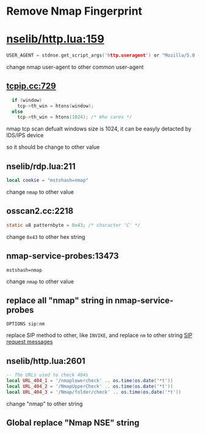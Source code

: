 # Remove Nmap Fingerprint

# [nselib/http.lua:159](https://github.com/nmap/nmap/blob/master/nselib/http.lua#L159)
```c
USER_AGENT = stdnse.get_script_args('http.useragent') or "Mozilla/5.0 (compatible; Nmap Scripting Engine; https://nmap.org/book/nse.html)"
```
change nmap user-agent to other common user-agent


## [tcpip.cc:729](https://github.com/nmap/nmap/blob/master/tcpip.cc#L733)
```c
  if (window)
    tcp->th_win = htons(window);
  else
    tcp->th_win = htons(1024); /* Who cares */
```
nmap tcp scan defualt windows size is 1024, it can be easyly detacted by IDS/IPS device

so it should be change to other value 

## nselib/rdp.lua:211 
```lua
local cookie = "mstshash=nmap"
```
change `nmap` to other value

## osscan2.cc:2218
```C
static u8 patternbyte = 0x43; /* character 'C' */
```
change `0x43` to other hex string

## nmap-service-probes:13473
```
mstshash=nmap
```
change `nmap` to other value

## replace all "nmap" string in nmap-service-probes

```
OPTIONS sip:nm
```
replace SIP method to other, like `INVIKE`, and replace `nm` to other string
[SIP request messages](https://help.fortinet.com/fos50hlp/54/Content/FortiOS/fortigate-voip-guide-52/SIP-mes-media-pro-request.htm)

## nselib/http.lua:2601
```lua
-- The URLs used to check 404s
local URL_404_1 = '/nmaplowercheck' .. os.time(os.date('*t'))
local URL_404_2 = '/NmapUpperCheck' .. os.time(os.date('*t'))
local URL_404_3 = '/Nmap/folder/check' .. os.time(os.date('*t'))
```
change "nmap" to other string

## Global replace "Nmap NSE" string

